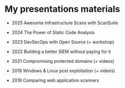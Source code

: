 # My presentations materials

* 2025 Awesome Infrastructure Scans with ScanSuite

* 2024 The Power of Static Code Analysis

* 2023 DevSecOps with Open Source (+ workshop)

* 2022 Building a better SIEM without paying for it

* 2021 Compromising protected domains (+ videos)

* 2019 Windows & Linux post exploitation (+ videos)

* 2018 Comparing web application scanners

